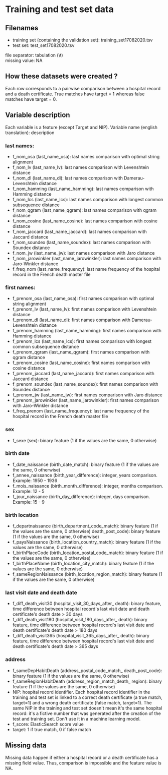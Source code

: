 # Training and test set data

## Filenames
* training set (containing the validation set): training_set17082020.tsv
* test set: test_set17082020.tsv

file separator: tabulation (\t)  
missing value: NA

## How these datasets were created ?
Each row corresponds to a pairwise comparison between a hospital record and a death certificate. True matches have target = 1 whereas false matches have target = 0. 

## Variable description

Each variable is a feature (except Target and NIP). 
Variable name (english translation): description

### last names:
* f_nom_osa (last_name_osa): last names comparison with optimal string alignment
* f_nom_lv (last_name_lv):  last names comparison with Levenshtein distance
* f_nom_dl (last_name_dl): last names comparison with Damerau-Levenshtein distance
* f_nom_hamming	(last_name_hamming): last names comparison with Hamming distance
* f_nom_lcs	(last_name_lcs): last names comparison with longest common subsequence distance
* f_nom_qgram (last_name_qgram): last names comparison with qgram distance
* f_nom_cosine (last_name_cosine): last names comparison with cosine distance
* f_nom_jaccard (last_name_jaccard): last names comparison with Jaccard distance
* f_nom_soundex	(last_name_soundex): last names comparison with Soundex distance
* f_nom_jw (last_name_jw): last names comparison with Jaro distance
* f_nom_jarowinkler (last_name_jarowinkler): last names comparison with Jaro-Winkler distance
* f_freq_nom (last_name_frequency): last name frequency of the hospital record in the French death master file

### first names:
* f_prenom_osa (last_name_osa): first names comparison with optimal string alignment
* f_prenom_lv (last_name_lv):  first names comparison with Levenshtein distance
* f_prenom_dl (last_name_dl): first names comparison with Damerau-Levenshtein distance
* f_prenom_hamming	(last_name_hamming): first names comparison with Hamming distance
* f_prenom_lcs	(last_name_lcs): first names comparison with longest common subsequence distance
* f_prenom_qgram (last_name_qgram): first names comparison with qgram distance
* f_prenom_cosine (last_name_cosine): first names comparison with cosine distance
* f_prenom_jaccard (last_name_jaccard): first names comparison with Jaccard distance
* f_prenom_soundex	(last_name_soundex): first names comparison with Soundex distance
* f_prenom_jw (last_name_jw): first names comparison with Jaro distance
* f_prenom_jarowinkler (last_name_jarowinkler): first names comparison with Jaro-Winkler distance
* f_freq_prenom (last_name_frequency): last name frequency of the hospital record in the French death master file

### sex
* f_sexe (sex): binary feature (1 if the values are the same, 0 otherwise)

### birth date
* f_date_naissance (birth_date_match): binary feature (1 if the values are the same, 0 otherwise)	
* f_annee_naissance	(birth_year_difference): integer, years comparison. Example: 1950 - 1936
* f_mois_naissance (birth_month_difference): integer, months comparison. Example: 12 - 5	
* f_jour_naissance (birth_day_difference): integer, days comparison. Example: 15 - 9

### birth location
* f_departnaissance (birth_department_code_match): binary feature (1 if the values are the same, 0 otherwise)
death_post_code): binary feature (1 if the values are the same, 0 otherwise)		
* f_paysNaissance (birth_location_country_match): binary feature (1 if the values are the same, 0 otherwise)	
* f_birthPlaceCode (birth_location_postal_code_match): binary feature (1 if the values are the same, 0 otherwise)
* f_birthPlaceName (birth_location_city_match): binary feature (1 if the values are the same, 0 otherwise)
* f_sameRegionNaissance	(birth_location_region_match): binary feature (1 if the values are the same, 0 otherwise)

### last visit date and death date
* f_diff_death_visit30 (hospital_visit_30_days_after_
death): binary feature, time difference between hospital record's last visit date and death certificate's death date > 30 days
* f_diff_death_visit180	(hospital_visit_180_days_after_
death): binary feature, time difference between hospital record's last visit date and death certificate's death date > 180 days
* f_diff_death_visit365	(hospital_visit_365_days_after_
death): binary feature, time difference between hospital record's last visit date and death certificate's death date > 365 days

### address 
* f_sameDepHabitDeath (address_postal_code_match_
death_post_code): binary feature (1 if the values are the same, 0 otherwise)		
* f_sameRegionHabitDeath (address_region_match_death_
region): binary feature (1 if the values are the same, 0 otherwise)	
* NIP: hospital record identifier. Each hospital record identifier in the training and test set is linked to a correct death certificate (a true match, target=1) and a wrong death certificate (false match, target=1). The same NIP in the training and test set doesn't mean it's the same hospital record: it's a fictive number that was generated after the creation of the test and training set. Don't use it in a machine learning model.  
* f_score: ElasticSearch score value	
* target: 1 if true match, 0 if false match

## Missing data

Missing data happen if either a hospital record or a death certificate has a missing field value. Thus, comparison is impossible and the feature value is NA. 


